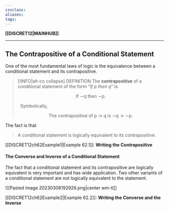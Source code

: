 ```yaml
---
cssclass:
aliases:
tags:
---
```

**[[DISCRET12|MAINHUB]]**

---
## The Contrapositive of a Conditional Statement
One of the most fundamental laws of logic is the equivalence between a conditional statement and its contrapositive.

>[!INFO|alt-co collapse] DEFINITION
> The **contrapositive** of a conditional statement of the form “*If $p$ then $q$*” is
> &nbsp;
> <center>If ∼q then ∼p.</center>
> 
> &nbsp;
> Symbolically,
> <center>The contrapositive of p → q is ∼q → ∼p.</center>

The fact is that
> A conditional statement is logically equivalent to its contrapositive.

[[DISCRET12ch62Example1|Example 62.1]]: **Writing the Contrapositive**

#### The Converse and Inverse of a Conditional Statement
The fact that a conditional statement and its contrapositive are logically equivalent is very important and has wide application. Two other variants of a conditional statement are not logically equivalent to the statement.

![[Pasted image 20230308192926.png|center wm-tl]]

[[DISCRET12ch62Example2|Example 62.2]]: **Writing the Converse and the Inverse**